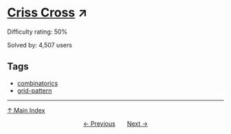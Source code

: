 # [Criss Cross](https://projecteuler.net/problem=166) ↗️

Difficulty rating: 50%

Solved by: 4,507 users
## Tags

- [combinatorics](../tags/combinatorics.md)
- [grid-pattern](../tags/grid-pattern.md)



---

[↑ Main Index](../README.md)


<div align=center><a href='165.md'>← Previous</a> &nbsp;&nbsp; &nbsp;&nbsp;  <a href='167.md'>Next →</a></div>
